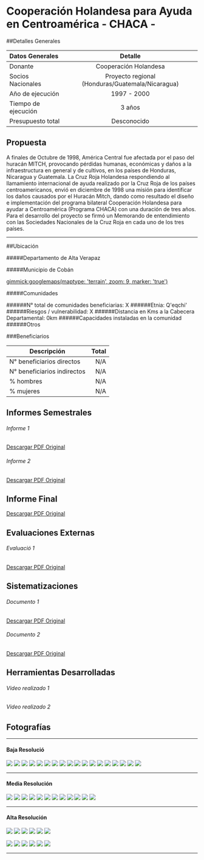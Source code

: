 # Cooperaci&oacute;n Holandesa para Ayuda en Centroam&eacute;rica - CHACA -

##Detalles Generales

| Datos Generales | Detalle |
|:--- |:---:|
| Donante | Cooperación Holandesa |
| Socios Nacionales | Proyecto regional (Honduras/Guatemala/Nicaragua) |
| Año de ejecución | 1997 - 2000 |
| Tiempo de ejecución | 3 años |
| Presupuesto total | Desconocido |


## Propuesta

A finales de Octubre de 1998, América Central fue afectada por el paso del huracán MITCH, provocando pérdidas humanas, económicas y daños a la infraestructura en general y de cultivos, en los países de Honduras, Nicaragua y Guatemala. La Cruz Roja Holandesa respondiendo al llamamiento internacional de ayuda realizado por la Cruz Roja de los países centroamericanos, envió en diciembre de 1998 una misión para identificar los daños causados por el Huracán Mitch, dando como resultado el diseño e implementación del programa bilateral Cooperación Holandesa para ayudar a Centroamérica (Programa CHACA) con una duración de tres años. Para el desarrollo del proyecto se firmó un Memorando de entendimiento con las Sociedades Nacionales de la Cruz Roja en cada uno de los tres países.

-----

##Ubicación

#####Departamento de Alta Verapaz

#####Municipio de Cob&aacute;n

[gimmick:googlemaps(maptype: 'terrain', zoom: 9, marker: 'true')](Cob&aacute;n)


#####Comunidades

######N° total de comunidades beneficiarias: X
######Etnia: Q'eqchi'
######Riesgos / vulnerabilidad: X
######Distancia en Kms a la Cabecera Departamental: 0km
######Capacidades instaladas en la comunidad
######Otros

###Beneficiarios

| Descripción					| Total		|
| ------------------------------| ---------:|
| N° beneficiarios directos		| N/A		|
| N° beneficiarios indirectos	| N/A		|
| % hombres 					| N/A		|
| % mujeres 					| N/A		|

## Informes Semestrales

###### Informe 1
<a class="media {}" href="docs/doc-2.pdf"></a>
<a class="descarga-pdf" href="../docs/doc-2.pdf">Descargar PDF Original</a>

###### Informe 2
<a class="media {width:400, height:550}" href="docs/doc-1.pdf"></a>
<a class="descarga-pdf" href="../docs/doc-1.pdf">Descargar PDF Original</a>

## Informe Final

<a class="media {width:400, height:550}" href="docs/doc-1.pdf"></a>
<a class="descarga-pdf" href="../docs/doc-1.pdf">Descargar PDF Original</a>

## Evaluaciones Externas

###### Evaluaci&oacute; 1
<a class="media {width:400, height:550}" href="docs/doc-1.pdf"></a>
<a class="descarga-pdf" href="../docs/doc-1.pdf">Descargar PDF Original</a>

## Sistematizaciones

###### Documento 1
<a class="media {width:550, height:400}" href="docs/doc-2.pdf"></a>
<a class="descarga-pdf" href="../docs/doc-2.pdf">Descargar PDF Original</a>

###### Documento 2
<a class="media {width:550, height:400}" href="docs/doc-2.pdf"></a>
<a class="descarga-pdf" href="../docs/doc-2.pdf">Descargar PDF Original</a>

## Herramientas Desarrolladas

###### Video realizado 1
[](http://www.youtube.com/watch?v=RMINSD7MmT4)

###### Video realizado 2
[](http://www.youtube.com/watch?v=RMINSD7MmT4)

## Fotograf&iacute;as

- - -
#### Baja Resoluci&oacute;
![](http://lorempixel.com/200/150)
![](http://lorempixel.com/200/150)
![](http://lorempixel.com/200/150)
![](http://lorempixel.com/200/150)
![](http://lorempixel.com/200/150)
![](http://lorempixel.com/200/150)
![](http://lorempixel.com/200/150)
![](http://lorempixel.com/200/150)
![](http://lorempixel.com/200/150)
![](http://lorempixel.com/200/150)
![](http://lorempixel.com/200/150)
![](http://lorempixel.com/200/150)
![](http://lorempixel.com/200/150)
![](http://lorempixel.com/200/150)
![](http://lorempixel.com/200/150)
![](http://lorempixel.com/200/150)
![](http://lorempixel.com/200/150)
![](http://lorempixel.com/200/150)

- - -

#### Media Resoluci&oacute;n
![](http://lorempixel.com/800/600)
![](http://lorempixel.com/800/600)
![](http://lorempixel.com/800/600)
![](http://lorempixel.com/800/600)
![](http://lorempixel.com/800/600)
![](http://lorempixel.com/800/600)
![](http://lorempixel.com/800/600)
![](http://lorempixel.com/800/600)
![](http://lorempixel.com/800/600)
![](http://lorempixel.com/800/600)
![](http://lorempixel.com/800/600)
![](http://lorempixel.com/800/600)

- - -

#### Alta Resoluci&oacute;n
![](http://lorempixel.com/1600/1200)
![](http://lorempixel.com/1600/1200)
![](http://lorempixel.com/1600/1200)
![](http://lorempixel.com/1600/1200)
![](http://lorempixel.com/1600/1200)
![](http://lorempixel.com/1600/1200)

![](http://lorempixel.com/1600/1200)
![](http://lorempixel.com/1600/1200)
![](http://lorempixel.com/1600/1200)
![](http://lorempixel.com/1600/1200)
![](http://lorempixel.com/1600/1200)
![](http://lorempixel.com/1600/1200)
- - -

<script type="text/javascript">$('.media').media();</script>


[p01]: proyectos/p01.md	"Programa para el Desarrollo"
[p02]: proyectos/p02.md	"Cooperación Holandesa para Ayuda en Centroamérica -CHACA-"
[p03]: proyectos/p03.md	"Atención a la salud preventiva, agua y saneamiento en 12 comunidades de Alta Verapaz, Guatemala"
[p04]: proyectos/p04.md	"Fortalecimiento de las Capacidades para la mitigación de desastres en el Municipio de Cobán y 30 comunidades de la cuenca del Río Chixoy"
[p05]: proyectos/p05.md	"Reduciendo los Riesgos en Comunidades Vulnerables del  Municipio de Santo Domingo, Departamento de Suchitepéquez, Guatemala"
[p06]: proyectos/p06.md	"Fortaleciendo capacidades ante los riesgos de Cambio Climático en el Oriente de Guatemala"
[p07]: proyectos/p07.md	"Reducción de Vulnerabilidades ante los efectos del Cambio Climático en Guatemala, Fase II"
[p08]: proyectos/p08.md	"Trabajando juntos podemos reducir los riesgos en las comunidades vulnerables de Champerico y Retalhuleu, Guatemala"
[p09]: proyectos/p09.md	"Respuesta inmediata ante las inundaciones provocadas por la Tormenta AGATHA, en la región suroccidente de Guatemala"
[p10]: proyectos/p10.md	"Fortaleciendo la Resiliencia de las comunidades ante los efectos de los desastres en parcelamiento La Máquina, Suchitepéquez y Retalhuleu"
[p11]: proyectos/p11.md	"Reducción del riesgo de desastres incrementados por el Cambio Climático"
[p12]: proyectos/p12.md	"Respuesta Inmediata a los efectos de los sismos en el departamento de Santa Rosa, Guatemala"
[p13]: proyectos/p13.md	"Aumentando la resiliencia ante los desastres en el departamento del Peten, Guatemala"
[p14]: proyectos/p14.md	"Mejorando la Salud Materno Neonatal de Comunidades Vulnerables de San Marcos, Guatemala"